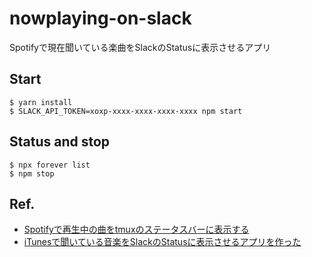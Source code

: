 # nowplaying-on-slack

Spotifyで現在聞いている楽曲をSlackのStatusに表示させるアプリ

## Start

```
$ yarn install
$ SLACK_API_TOKEN=xoxp-xxxx-xxxx-xxxx-xxxx npm start
```

## Status and stop

```
$ npx forever list
$ npm stop
```

## Ref.

- [Spotifyで再生中の曲をtmuxのステータスバーに表示する](https://qiita.com/j-un/items/cf544b3e131772f5f197)
- [iTunesで聞いている音楽をSlackのStatusに表示させるアプリを作った](https://qiita.com/narikei/items/5c847d2a4f4f10bff0ea)
